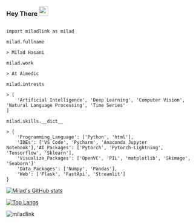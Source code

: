 ### Hey There <img src="https://media.giphy.com/media/hvRJCLFzcasrR4ia7z/giphy.gif" width="25px">


```

import miladlink as milad

milad.fullname

> Milad Hasani

milad.work

> At Aimedic

milad.intrests

> [
    'Artificial Intelligence', 'Deep Learning', 'Computer Vision', 'Natural Language Processing', 'Time Series' 
]

milad.skills.__dict__

> {
    'Programming_Language': ['Python', 'html'],
    'IDEs': ['VS Code', 'Pycharm', 'Anaconda Jupyter Notebook'],'AI_Packages': ['Pytorch', 'Pytorch-Lightning', 'Tensorflow', 'Sklearn'],
    'Visualize_Packages': ['OpenVC', 'PIL', 'matplotlib', 'Skimage', 'Seaborn']'
    'Data_Packages': ['Numpy', 'Pandas'],
    'Web': ['Flask', 'FastApi', 'Streamlit']
}

```





[![Milad's GitHub stats](https://github-readme-stats.vercel.app/api?username=miladlink&theme=midnight-purple&show_icons=true)](https://github.com/miladlink)

[![Top Langs](https://github-readme-stats.vercel.app/api/top-langs/?username=miladlink&thide=jupyter%20notebook&theme=midnight-purple&layout=compact)](https://github.com/miladlink)
<p align="left"> <img src="https://komarev.com/ghpvc/?username=miladlink" alt="miladlink" /> </p>